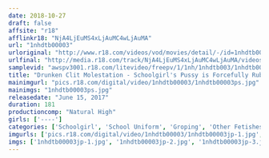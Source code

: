 ```yaml
---
date: 2018-10-27
draft: false
affsite: "r18"
afflinkr18: "NjA4LjEuMS4xLjAuMC4wLjAuMA"
url: "1nhdtb00003"
urloriginal: "http://www.r18.com/videos/vod/movies/detail/-/id=1nhdtb00003"
urlfinal: "http://media.r18.com/track/NjA4LjEuMS4xLjAuMC4wLjAuMA/videos/vod/movies/detail/-/id=1nhdtb00003"
samplevid: "awspv3001.r18.com/litevideo/freepv/1/1nh/1nhdtb003/1nhdtb003_dmb_w.mp4"
title: "Drunken Clit Molestation - Schoolgirl's Pussy is Forcefully Rubbed with Alcohol Until She Gets Drunk and Incontinent"
mainimgurl: "pics.r18.com/digital/video/1nhdtb00003/1nhdtb00003ps.jpg"
mainimgs: "1nhdtb00003ps.jpg"
releasedate: "June 15, 2017"
duration: 181
productioncomp: "Natural High"
girls: ['----']
categories: ['Schoolgirl', 'School Uniform', 'Groping', 'Other Fetishes', 'Hi-Def']
imgurls: ['pics.r18.com/digital/video/1nhdtb00003/1nhdtb00003jp-1.jpg', 'pics.r18.com/digital/video/1nhdtb00003/1nhdtb00003jp-2.jpg', 'pics.r18.com/digital/video/1nhdtb00003/1nhdtb00003jp-3.jpg', 'pics.r18.com/digital/video/1nhdtb00003/1nhdtb00003jp-4.jpg', 'pics.r18.com/digital/video/1nhdtb00003/1nhdtb00003jp-5.jpg', 'pics.r18.com/digital/video/1nhdtb00003/1nhdtb00003jp-6.jpg', 'pics.r18.com/digital/video/1nhdtb00003/1nhdtb00003jp-7.jpg', 'pics.r18.com/digital/video/1nhdtb00003/1nhdtb00003jp-8.jpg', 'pics.r18.com/digital/video/1nhdtb00003/1nhdtb00003jp-9.jpg', 'pics.r18.com/digital/video/1nhdtb00003/1nhdtb00003jp-10.jpg', 'pics.r18.com/digital/video/1nhdtb00003/1nhdtb00003jp-11.jpg', 'pics.r18.com/digital/video/1nhdtb00003/1nhdtb00003jp-12.jpg', 'pics.r18.com/digital/video/1nhdtb00003/1nhdtb00003jp-13.jpg', 'pics.r18.com/digital/video/1nhdtb00003/1nhdtb00003jp-14.jpg', 'pics.r18.com/digital/video/1nhdtb00003/1nhdtb00003jp-15.jpg', 'pics.r18.com/digital/video/1nhdtb00003/1nhdtb00003jp-16.jpg', 'pics.r18.com/digital/video/1nhdtb00003/1nhdtb00003jp-17.jpg', 'pics.r18.com/digital/video/1nhdtb00003/1nhdtb00003jp-18.jpg', 'pics.r18.com/digital/video/1nhdtb00003/1nhdtb00003jp-19.jpg', 'pics.r18.com/digital/video/1nhdtb00003/1nhdtb00003jp-20.jpg']
imgs: ['1nhdtb00003jp-1.jpg', '1nhdtb00003jp-2.jpg', '1nhdtb00003jp-3.jpg', '1nhdtb00003jp-4.jpg', '1nhdtb00003jp-5.jpg', '1nhdtb00003jp-6.jpg', '1nhdtb00003jp-7.jpg', '1nhdtb00003jp-8.jpg', '1nhdtb00003jp-9.jpg', '1nhdtb00003jp-10.jpg', '1nhdtb00003jp-11.jpg', '1nhdtb00003jp-12.jpg', '1nhdtb00003jp-13.jpg', '1nhdtb00003jp-14.jpg', '1nhdtb00003jp-15.jpg', '1nhdtb00003jp-16.jpg', '1nhdtb00003jp-17.jpg', '1nhdtb00003jp-18.jpg', '1nhdtb00003jp-19.jpg', '1nhdtb00003jp-20.jpg']
---
```

